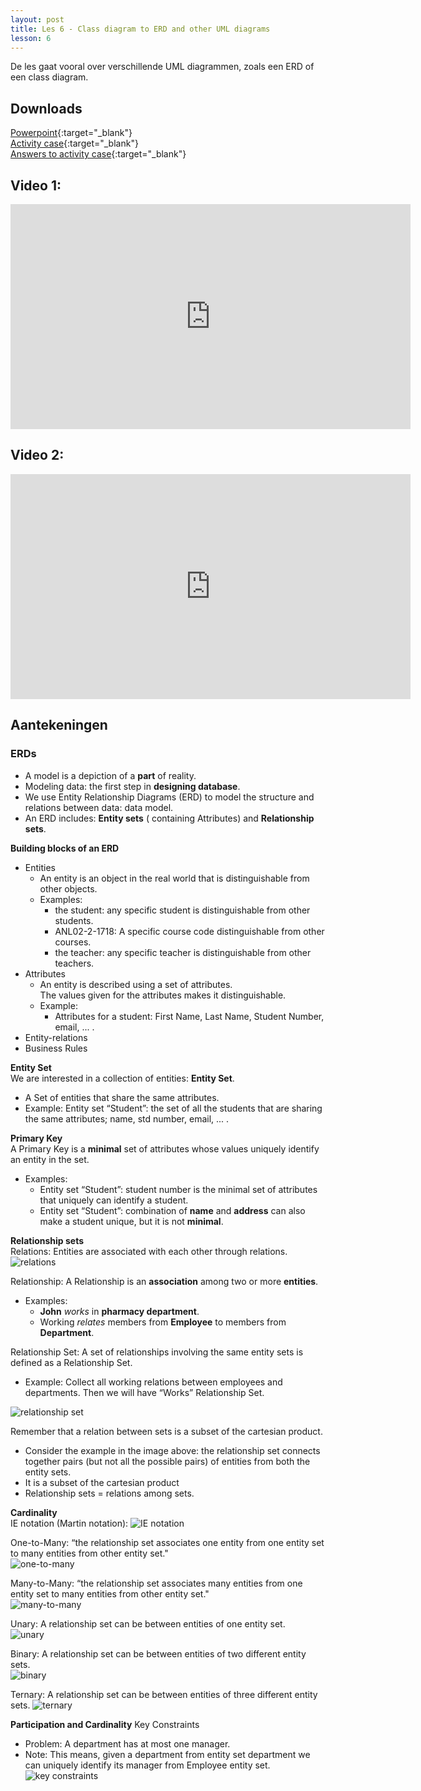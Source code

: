 ```yaml
---
layout: post
title: Les 6 - Class diagram to ERD and other UML diagrams
lesson: 6
---
```


De les gaat vooral over verschillende UML diagrammen, zoals een ERD of een class diagram.

## Downloads

[Powerpoint](https://drive.google.com/file/d/1X1TN4GCTz8sd92oC41hTGuPuZhFjJ3N0/view?usp=sharing){:target="_blank"}  
[Activity case](https://drive.google.com/file/d/1rzJP8SMSXYtEoRzBZQbuGQPSCbA7vESl/view?usp=sharing){:target="_blank"}  
[Answers to activity case](https://drive.google.com/file/d/1dHO1WqLLVNgGa_0FIg3f7WxrnQ4l4d46/view?usp=sharing){:target="_blank"}

## Video 1:
<iframe width="640" height="360" src="https://www.youtube.com/embed/QpdhBUYk7Kk" frameborder="0" allow="accelerometer; autoplay; encrypted-media; gyroscope; picture-in-picture" allowfullscreen></iframe>

## Video 2:
<iframe width="640" height="360" src="https://www.youtube.com/embed/-CuY5ADwn24" frameborder="0" allow="accelerometer; autoplay; encrypted-media; gyroscope; picture-in-picture" allowfullscreen></iframe>

## Aantekeningen

### ERDs
* A model is a depiction of a **part** of reality.
* Modeling data: the first step in **designing database**.
* We use Entity Relationship Diagrams (ERD) to model the structure and relations between data: data model.
* An ERD includes: **Entity sets** ( containing Attributes) and **Relationship sets**.

**Building blocks of an ERD**  
* Entities
    * An entity is an object in the real world that is distinguishable from other objects.
    * Examples:
        * the student: any specific student is distinguishable from other students.
        * ANL02-2-1718: A specific course code distinguishable from other courses.
        * the teacher: any specific teacher is distinguishable from other teachers.
* Attributes
    * An entity is described using a set of attributes.  
    The values given for the attributes makes it distinguishable.
    * Example:
        * Attributes for a student: First Name, Last Name, Student Number, email, ... .
* Entity-relations
* Business Rules

**Entity Set**  
We are interested in a collection of entities: **Entity Set**.
* A Set of entities that share the same attributes.
* Example: Entity set “Student”: the set of all the students that are sharing the same attributes; name, std number, email, ... .

**Primary Key**  
A Primary Key is a **minimal** set of attributes whose values uniquely identify an entity in the set.

* Examples:
    * Entity set “Student”: student number is the minimal set of attributes that uniquely can identify a student.
    * Entity set “Student”: combination of **name** and **address** can also make a student unique, but it is not **minimal**.

**Relationship sets**  
Relations: Entities are associated with each other through relations.
![relations](\assets\images\ana_software_analysis_design\Lesson6\relationship.jpg)

Relationship: A Relationship is an **association** among two or more **entities**.
* Examples:
    * **John** _works_ in **pharmacy department**.
    * Working _relates_ members from **Employee** to members from **Department**.

Relationship Set: A set of relationships involving the same entity sets is defined as a Relationship Set.
* Example: Collect all working relations between employees and departments. Then we will have “Works” Relationship Set.

![relationship set](\assets\images\ana_software_analysis_design\Lesson6\relationship-set.jpg)

Remember that a relation between sets is a subset of the cartesian product.
* Consider the example in the image above: the relationship set connects together pairs (but not all the possible pairs) of entities from both the entity sets.
* It is a subset of the cartesian product
* Relationship sets = relations among sets.

**Cardinality**  
IE notation (Martin notation):
![IE notation](\assets\images\ana_software_analysis_design\Lesson6\ie-notation.jpg)

One-to-Many: “the relationship set associates one entity from one entity set to many entities from other entity set."  
![one-to-many](\assets\images\ana_software_analysis_design\Lesson6\one-to-many.jpg)

Many-to-Many: “the relationship set associates many entities from one entity set to many entities from other entity set."  
![many-to-many](\assets\images\ana_software_analysis_design\Lesson6\many-to-many.jpg)

Unary: A relationship set can be between entities of one entity set.  
![unary](\assets\images\ana_software_analysis_design\Lesson6\unary.jpg)

Binary: A relationship set can be between entities of two different entity sets.  
![binary](\assets\images\ana_software_analysis_design\Lesson6\binary.jpg)

Ternary: A relationship set can be between entities of three different entity sets.
![ternary](\assets\images\ana_software_analysis_design\Lesson6\ternary.jpg)

**Participation and Cardinality**
Key Constraints
* Problem: A department has at most one manager.
* Note: This means, given a department from entity set department we can uniquely identify its manager from Employee entity set.
![key constraints](\assets\images\ana_software_analysis_design\Lesson6\constraints.jpg)
